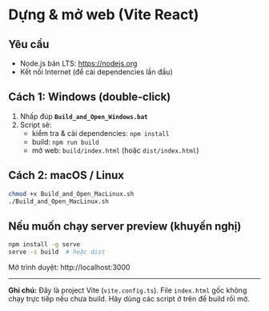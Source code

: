 # Dựng & mở web (Vite React)

## Yêu cầu
- Node.js bản LTS: https://nodejs.org
- Kết nối Internet (để cài dependencies lần đầu)

## Cách 1: Windows (double‑click)
1. Nhấp đúp **`Build_and_Open_Windows.bat`**
2. Script sẽ:
   - kiểm tra & cài dependencies: `npm install`
   - build: `npm run build`
   - mở web: `build/index.html` (hoặc `dist/index.html`)

## Cách 2: macOS / Linux
```bash
chmod +x Build_and_Open_MacLinux.sh
./Build_and_Open_MacLinux.sh
```

## Nếu muốn chạy server preview (khuyến nghị)
```bash
npm install -g serve
serve -s build  # hoặc dist
```
Mở trình duyệt: http://localhost:3000

---
**Ghi chú:** Đây là project Vite (`vite.config.ts`). File `index.html` gốc không chạy trực tiếp nếu chưa build. Hãy dùng các script ở trên để build rồi mở.